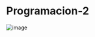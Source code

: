 # Programacion-2
![image](https://github.com/danielnavarro2911/Programacion-2/assets/96166574/577ed43c-187b-4f7b-849e-6e63947ed8a8)
